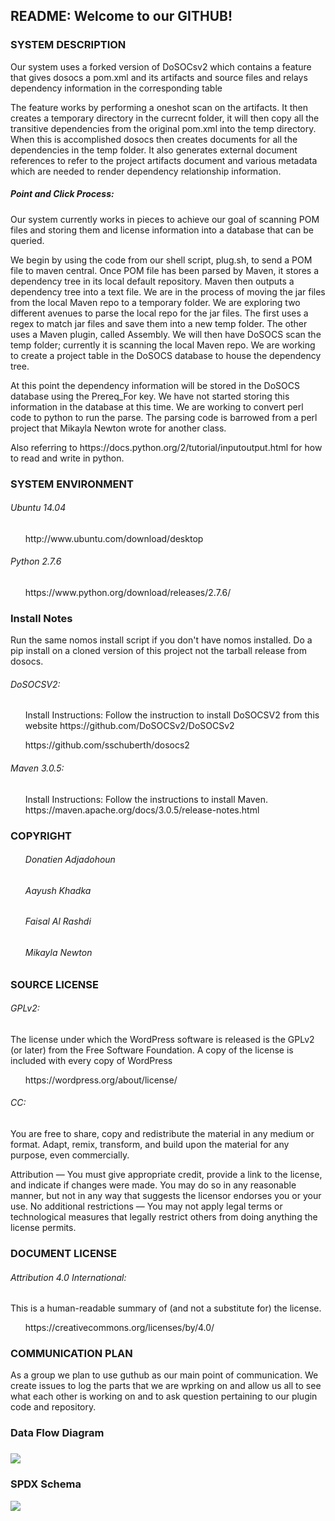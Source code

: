 <h2>README: Welcome to our GITHUB!</h2>

<h3>SYSTEM DESCRIPTION</h3> 
  <p>Our system uses a forked version of DoSOCsv2 which contains a feature that gives dosocs a pom.xml and its artifacts and source files and relays dependency information in the corresponding table</p>

<p>The feature works by performing a oneshot scan on the artifacts. It then creates a temporary directory in the currecnt folder, it will then copy all the transitive dependencies from the original pom.xml into the temp directory. When this is accomplished dosocs then creates documents for all the dependencies in the temp folder. It also generates external document references to refer to the project artifacts document and various metadata which are needed to render dependency relationship information.  </p> 

<h5>Point and Click Process:</h5>
<p>Our system currently works in pieces to achieve our goal of scanning POM files and storing them and license information into a database that can be queried. </p>

<p>We begin by using the code from our shell script, plug.sh, to send a POM file to maven central. Once POM file has been parsed by Maven, it stores a dependency tree in its local default repository.  Maven then outputs a dependency tree into a text file. We are in the process of moving the jar files from the local Maven repo to a temporary folder. We are exploring two different avenues to parse the local repo for the jar files. The first uses a regex to match jar files and save them into a new temp folder. The other uses a Maven plugin, called Assembly. We will then have DoSOCS scan the temp folder; currently it is scanning the local Maven repo. We are working to create a project table in the DoSOCS database to house the dependency tree.</p>

<p>At this point the dependency information will be stored in the DoSOCS database using the Prereq_For key. We have not started storing this information in the database at this time. We are working to convert perl code to python to run the parse. The parsing code is barrowed from a perl project that Mikayla Newton wrote for another class. </p>

<p>Also referring to https://docs.python.org/2/tutorial/inputoutput.html for how to read and write in python.</p>

  
<h3>SYSTEM ENVIRONMENT</h3>
 <h6>Ubuntu 14.04</h6>
  <ul><p>http://www.ubuntu.com/download/desktop </p></ul>
 <h6>Python 2.7.6</h6>
    <ul><p>https://www.python.org/download/releases/2.7.6/</p></ul>
 <h3>Install Notes</h3>
 <p>Run the same nomos install script if you don't have nomos installed. Do a pip install on a cloned version of this project not the tarball release from dosocs.</p>
 <h6>DoSOCSV2:</h6>
   <ul><p>Install Instructions:  Follow the instruction to install DoSOCSV2 from this website              https://github.com/DoSOCSv2/DoSOCSv2</p></ul>
   <ul> https://github.com/sschuberth/dosocs2 </ul>
   
 <h6>Maven 3.0.5:</h6>
   <ul><p>Install Instructions: Follow the instructions to install Maven. https://maven.apache.org/docs/3.0.5/release-notes.html</p></ul>
  
<h3>COPYRIGHT</h3>
  <ul><h6>Donatien Adjadohoun</h6></ul>
  <ul><h6>Aayush Khadka</h6></ul>
  <ul><h6>Faisal Al Rashdi</h6></ul>
  <ul><h6>Mikayla Newton</h6></ul>
  
<h3>SOURCE LICENSE</h3>
   <h6>GPLv2:</h6> <p>The license under which the WordPress software is released is the GPLv2 (or later) from the Free Software           Foundation. A copy of the license is included with every copy of WordPress</p>
  <ul>https://wordpress.org/about/license/</ul>
  <h6>CC:</h6> <p> You are free to share, copy and redistribute the material in any medium or format. Adapt, remix, transform, and build upon the material for any purpose, even commercially.<p>Attribution — You must give appropriate credit, provide a link to the license, and indicate if changes were made. You may do so in any reasonable manner, but not in any way that suggests the licensor endorses you or your use.
No additional restrictions — You may not apply legal terms or technological measures that legally restrict others from doing anything the license permits.</p>
<h3>DOCUMENT LICENSE</h3>
  <h6>Attribution 4.0 International:</h6> <p>This is a human-readable summary of (and not a substitute for) the license.</p>
  <ul> https://creativecommons.org/licenses/by/4.0/</ul>
  
<h3>COMMUNICATION PLAN</h3>

  <p>As a group we plan to use guthub as our main point of communication. We create issues to log the parts that we are wprking on and   allow us all to see what each other is working on and to ask question pertaining to our plugin code and repository.</p>

<h3>Data Flow Diagram<h3>
<img src = "https://cloud.githubusercontent.com/assets/16999040/13827518/e8709da6-eb8a-11e5-9101-9771e458876d.png"></img>

<h3> SPDX Schema </h3>
<img src = "https://cloud.githubusercontent.com/assets/16908431/13798237/3d7990c2-eae2-11e5-8b4a-361832e60f8e.PNG"></img>
